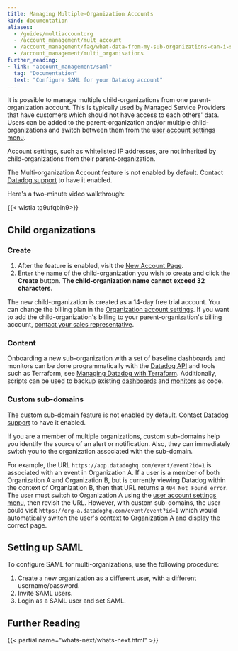 ```yaml
---
title: Managing Multiple-Organization Accounts
kind: documentation
aliases:
  - /guides/multiaccountorg
  - /account_management/mult_account
  - /account_management/faq/what-data-from-my-sub-organizations-can-i-see-in-my-parent-account
  - /account_management/multi_organisations
further_reading:
- link: "account_management/saml"
  tag: "Documentation"
  text: "Configure SAML for your Datadog account"
---
```


It is possible to manage multiple child-organizations from one parent-organization account. This is typically used by Managed Service Providers that have customers which should not have access to each others' data. Users can be added to the parent-organization and/or multiple child-organizations and switch between them from the [user account settings menu][1].

Account settings, such as whitelisted IP addresses, are not inherited by child-organizations from their parent-organization.

The Multi-organization Account feature is not enabled by default. Contact [Datadog support][2] to have it enabled.

Here's a two-minute video walkthrough:

{{< wistia tg9ufqbin9>}}
<br>

## Child organizations

### Create

1. After the feature is enabled, visit the [New Account Page][3].
2. Enter the name of the child-organization you wish to create and click the **Create** button. **The child-organization name cannot exceed 32 characters.**

The new child-organization is created as a 14-day free trial account. You can change the billing plan in the [Organization account settings][4]. If you want to add the child-organization's billing to your parent-organization's billing account, [contact your sales representative][5].

### Content

Onboarding a new sub-organization with a set of baseline dashboards and monitors can be done programmatically with the [Datadog API][6] and tools such as Terraform, see [Managing Datadog with Terraform][7]. Additionally, scripts can be used to backup existing [dashboards][8] and [monitors][9] as code.

### Custom sub-domains

The custom sub-domain feature is not enabled by default. Contact [Datadog support][2] to have it enabled.

If you are a member of multiple organizations, custom sub-domains help you identify the source of an alert or notification. Also, they can immediately switch you to the organization associated with the sub-domain.

For example, the URL `https://app.datadoghq.com/event/event?id=1` is associated with an event in Organization A. If a user is a member of both Organization A and Organization B, but is currently viewing Datadog within the context of Organization B, then that URL returns a `404 Not Found error`. The user must switch to Organization A using the [user account settings menu][1], then revisit the URL. However, with custom sub-domains, the user could visit `https://org-a.datadoghq.com/event/event?id=1` which would automatically switch the user's context to Organization A and display the correct page.

## Setting up SAML

To configure SAML for multi-organizations, use the following procedure:

1. Create a new organization as a different user, with a different username/password.
2. Invite SAML users.
3. Login as a SAML user and set SAML.

## Further Reading

{{< partial name="whats-next/whats-next.html" >}}

[1]: /account_management/#managing-your-organizations
[2]: /help/
[3]: https://app.datadoghq.com/account/new_org
[4]: https://app.datadoghq.com/account/billing
[5]: mailto:success@datadoghq.com
[6]: /api/
[7]: https://www.datadoghq.com/blog/managing-datadog-with-terraform
[8]: /dashboards/screenboards/#backup-my-screenboard
[9]: /monitors/manage_monitor/
